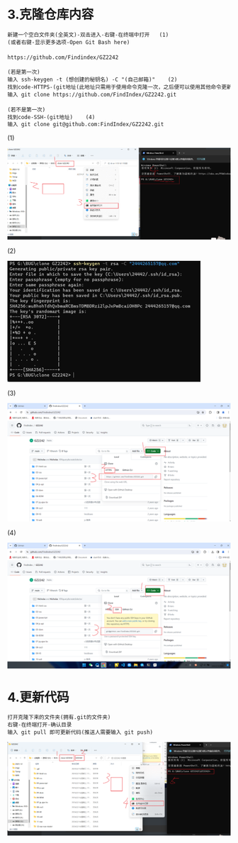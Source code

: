 # 3.克隆仓库内容

```tex
新建一个空白文件夹(全英文)-双击进入-右键-在终端中打开   (1)
(或者右键-显示更多选项-Open Git Bash here)

https://github.com/Findindex/GZ2242

(若是第一次)
输入 ssh-keygen -t (想创建的秘钥名) -C "(自己邮箱)"    (2)
找到code-HTTPS-(git地址(此地址只需用于使用命令克隆一次，之后便可以使用其他命令更新文件))   (3)
输入 git clone https://github.com/FindIndex/GZ2242.git

(若不是第一次)
找到code-SSH-(git地址)    (4)
输入 git clone git@github.com:FindIndex/GZ2242.git
```



(1)

<img src="./assets/image-20240214164226287.png" alt="image-20240214164226287" style="zoom: 50%;" />



(2)

<img src="./assets/image-20240214165456511.png" alt="image-20240214165456511" style="zoom:50%;" />



(3)

<img src="./assets/image-20240214170250169.png" alt="image-20240214170250169" style="zoom: 50%;" />



(4)

<img src="./assets/image-20240214163830667.png" alt="image-20240214163830667" style="zoom:50%;" />



# 4.更新代码

```tex
打开克隆下来的文件夹(拥有.git的文件夹)
右键-在终端打开-确认目录
输入 git pull 即可更新代码(推送人需要输入 git push)
```

![image-20240214171744330](./assets/image-20240214171744330.png)



